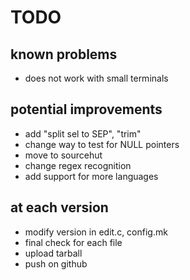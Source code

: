 # TODO

## known problems

* does not work with small terminals

## potential improvements

* add "split sel to SEP", "trim"
* change way to test for NULL pointers
* move to sourcehut
* change regex recognition
* add support for more languages

## at each version

* modify version in edit.c, config.mk
* final check for each file
* upload tarball
* push on github
